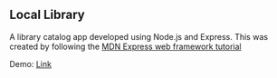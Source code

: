## Local Library
A library catalog app developed using Node.js and Express.
This was created by following the [MDN Express web framework tutorial](https://developer.mozilla.org/en-US/docs/Learn/Server-side/Express_Nodejs)

Demo: [Link](https://infinite-cove-68894.herokuapp.com)